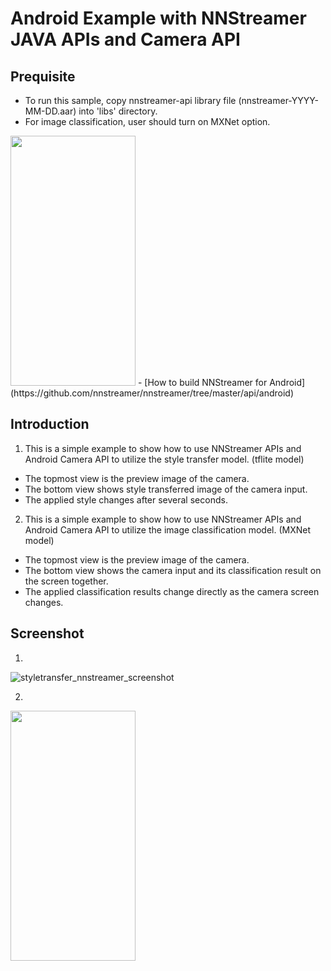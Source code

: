 # Android Example with NNStreamer JAVA APIs and Camera API

## Prequisite

- To run this sample, copy nnstreamer-api library file (nnstreamer-YYYY-MM-DD.aar) into 'libs' directory.
- For image classification, user should turn on MXNet option.
<img src="https://user-images.githubusercontent.com/81565280/173046787-ded3aa1e-6815-41d2-b61b-b9616371a5a7.png" width="200" height="400"/>
- [How to build NNStreamer for Android](https://github.com/nnstreamer/nnstreamer/tree/master/api/android)

## Introduction

1. This is a simple example to show how to use NNStreamer APIs and Android Camera API to utilize the style transfer model. (tflite model)

- The topmost view is the preview image of the camera.
- The bottom view shows style transferred image of the camera input.
- The applied style changes after several seconds.

2. This is a simple example to show how to use NNStreamer APIs and Android Camera API to utilize the image classification model. (MXNet model)

- The topmost view is the preview image of the camera.
- The bottom view shows the camera input and its classification result on the screen together.
- The applied classification results change directly as the camera screen changes.

## Screenshot

1. 
![styletransfer_nnstreamer_screenshot](./styletransfer_nnstreamer_screenshot.webp)

2. 
<img src="https://user-images.githubusercontent.com/81565280/173046757-ff4c989a-bf12-4212-87a6-e583ab79506c.png" width="200" height="400"/>

